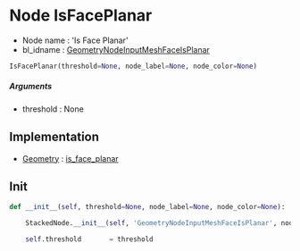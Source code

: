 # Node IsFacePlanar

- Node name : 'Is Face Planar'
- bl_idname : [GeometryNodeInputMeshFaceIsPlanar](https://docs.blender.org/api/current/bpy.types.GeometryNodeInputMeshFaceIsPlanar.html)


``` python
IsFacePlanar(threshold=None, node_label=None, node_color=None)
```
##### Arguments

- threshold : None

## Implementation

- [Geometry](/docs/GeoNodes/Geometry.md) : [is_face_planar](/docs/GeoNodes/Geometry.md#is_face_planar)

## Init

``` python
def __init__(self, threshold=None, node_label=None, node_color=None):

    StackedNode.__init__(self, 'GeometryNodeInputMeshFaceIsPlanar', node_label=node_label, node_color=node_color)

    self.threshold       = threshold
```
